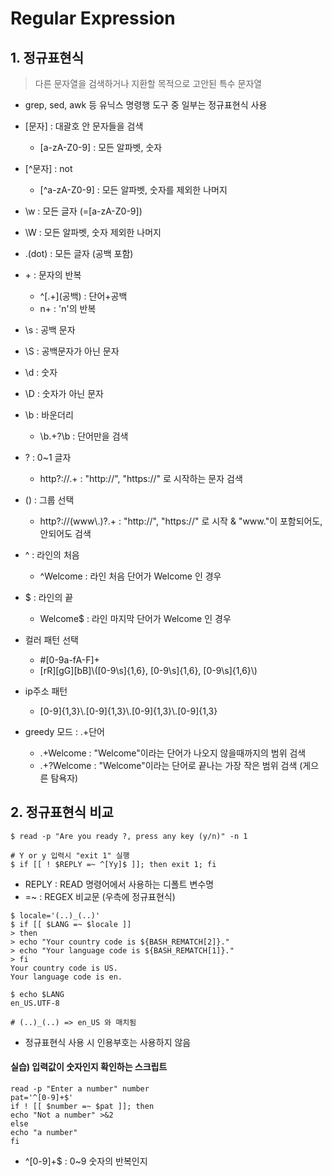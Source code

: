 ﻿# Regular Expression
## 1. 정규표현식

> 다른 문자열을 검색하거나 지환할 목적으로 고안된 특수 문자열

- grep, sed, awk 등 유닉스 명령행 도구 중 일부는 정규표현식 사용
- [문자] : 대괄호 안 문자들을 검색
  - [a-zA-Z0-9] : 모든 알파벳, 숫자
- [^문자] : not
  - [^a-zA-Z0-9] : 모든 알파벳, 숫자를 제외한 나머지
- \\w : 모든 글자 (=[a-zA-Z0-9])
- \\W : 모든 알파벳, 숫자 제외한 나머지
- .(dot) : 모든 글자 (공백 포함)
- \+ : 문자의 반복
  - ^[.+]\(공백) : 단어+공백
  - n+ : 'n'의 반복
- \\s : 공백 문자
- \\S : 공백문자가 아닌 문자
- \d : 숫자
- \D : 숫자가 아닌 문자
- \\b : 바운더리
  - \\b.+?\\b : 단어만을 검색
- ? : 0~1 글자
  - http?:\/\/.+ : "http://", "https://" 로 시작하는 문자 검색
- () : 그룹 선택
  - http?:\/\/(www\\.)?.+ : "http://", "https://" 로 시작 & "www."이 포함되어도, 안되어도 검색
- ^ : 라인의 처음
  - ^Welcome : 라인 처음 단어가 Welcome 인 경우
- $ : 라인의 끝
  - Welcome$ : 라인 마지막 단어가 Welcome 인 경우

- 컬러 패턴 선택
  - #[0-9a-fA-F]+
  - \[rR]\[gG]\[bB]\\([0-9\\s]{1,6}, [0-9\\s]{1,6}, [0-9\\s]{1,6}\\)

- ip주소 패턴
  - [0-9]{1,3}\\.[0-9]{1,3}\\.[0-9]{1,3}\\.[0-9]{1,3}

- greedy 모드 : .+단어
  - .+Welcome : "Welcome"이라는 단어가 나오지 않을때까지의 범위 검색
  - .+?Welcome : "Welcome"이라는 단어로 끝나는 가장 작은 범위 검색 (게으른 탐욕자)



## 2. 정규표현식 비교

```
$ read -p "Are you ready ?, press any key (y/n)" -n 1

# Y or y 입력시 "exit 1" 실행
$ if [[ ! $REPLY =~ ^[Yy]$ ]]; then exit 1; fi
```

- REPLY : READ 명령어에서 사용하는 디폴트 변수명
- =~ : REGEX 비교문 (우측에 정규표현식)



```
$ locale='(..)_(..)'
$ if [[ $LANG =~ $locale ]]
> then
> echo "Your country code is ${BASH_REMATCH[2]}."
> echo "Your language code is ${BASH_REMATCH[1]}."
> fi
Your country code is US.
Your language code is en.

$ echo $LANG
en_US.UTF-8

# (..)_(..) => en_US 와 매치됨
```

- 정규표현식 사용 시 인용부호는 사용하지 않음



#### 실습) 입력값이 숫자인지 확인하는 스크립트

```
read -p "Enter a number" number
pat='^[0-9]+$'
if ! [[ $number =~ $pat ]]; then
echo "Not a number" >&2
else
echo "a number"
fi
```

- ^[0-9]+$ : 0~9 숫자의 반복인지



















